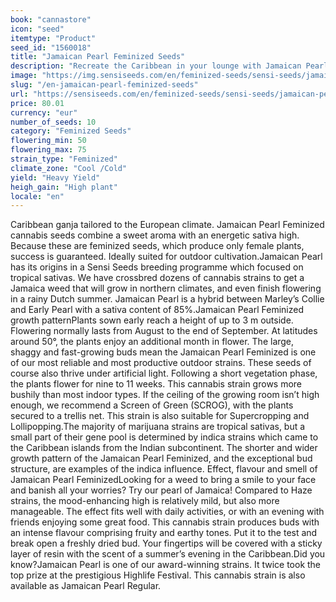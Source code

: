 ```yaml
---
book: "cannastore"
icon: "seed"
itemtype: "Product"
seed_id: "1560018"
title: "Jamaican Pearl Feminized Seeds"
description: "Recreate the Caribbean in your lounge with Jamaican Pearl Feminized. Sweet, mood-enhancing and thrives outside even in the cold European climate."
image: "https://img.sensiseeds.com/en/feminized-seeds/sensi-seeds/jamaican-pearl-feminised-image.png"
slug: "/en-jamaican-pearl-feminized-seeds"
url: "https://sensiseeds.com/en/feminized-seeds/sensi-seeds/jamaican-pearl-feminised?a_aid=cannastore"
price: 80.01
currency: "eur"
number_of_seeds: 10
category: "Feminized Seeds"
flowering_min: 50
flowering_max: 75
strain_type: "Feminized"
climate_zone: "Cool /Cold"
yield: "Heavy Yield"
heigh_gain: "High plant"
locale: "en"
---
```

Caribbean ganja tailored to the European climate. Jamaican Pearl Feminized cannabis seeds combine a sweet aroma with an energetic sativa high. Because these are feminized seeds, which produce only female plants, success is guaranteed. Ideally suited for outdoor cultivation.Jamaican Pearl has its origins in a Sensi Seeds breeding programme which focused on tropical sativas. We have crossbred dozens of cannabis strains to get a Jamaica weed that will grow in northern climates, and even finish flowering in a rainy Dutch summer. Jamaican Pearl is a hybrid between Marley’s Collie and Early Pearl with a sativa content of 85%.Jamaican Pearl Feminized growth patternPlants sown early reach a height of up to 3 m outside. Flowering normally lasts from August to the end of September. At latitudes around 50°, the plants enjoy an additional month in flower. The large, shaggy and fast-growing buds mean the Jamaican Pearl Feminized is one of our most reliable and most productive outdoor strains. These seeds of course also thrive under artificial light. Following a short vegetation phase, the plants flower for nine to 11 weeks. This cannabis strain grows more bushily than most indoor types. If the ceiling of the growing room isn’t high enough, we recommend a Screen of Green (SCROG), with the plants secured to a trellis net. This strain is also suitable for Supercropping and Lollipopping.The majority of marijuana strains are tropical sativas, but a small part of their gene pool is determined by indica strains which came to the Caribbean islands from the Indian subcontinent. The shorter and wider growth pattern of the Jamaican Pearl Feminized, and the exceptional bud structure, are examples of the indica influence. Effect, flavour and smell of Jamaican Pearl FeminizedLooking for a weed to bring a smile to your face and banish all your worries? Try our pearl of Jamaica! Compared to Haze strains, the mood-enhancing high is relatively mild, but also more manageable. The effect fits well with daily activities, or with an evening with friends enjoying some great food. This cannabis strain produces buds with an intense flavour comprising fruity and earthy tones. Put it to the test and break open a freshly dried bud. Your fingertips will be covered with a sticky layer of resin with the scent of a summer’s evening in the Caribbean.Did you know?Jamaican Pearl is one of our award-winning strains. It twice took the top prize at the prestigious Highlife Festival. This cannabis strain is also available as Jamaican Pearl Regular.
